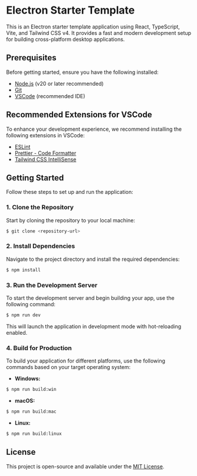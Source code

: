 # Electron Starter Template

This is an Electron starter template application using React, TypeScript, Vite, and Tailwind CSS v4. It provides a fast and modern development setup for building cross-platform desktop applications.

## Prerequisites

Before getting started, ensure you have the following installed:

- [Node.js](https://nodejs.org/) (v20 or later recommended)
- [Git](https://git-scm.com/)
- [VSCode](https://code.visualstudio.com/) (recommended IDE)

## Recommended Extensions for VSCode

To enhance your development experience, we recommend installing the following extensions in VSCode:

- [ESLint](https://marketplace.visualstudio.com/items?itemName=dbaeumer.vscode-eslint)
- [Prettier - Code Formatter](https://marketplace.visualstudio.com/items?itemName=esbenp.prettier-vscode)
- [Tailwind CSS IntelliSense](https://marketplace.visualstudio.com/items?itemName=bradlc.vscode-tailwindcss)

## Getting Started

Follow these steps to set up and run the application:

### 1. Clone the Repository

Start by cloning the repository to your local machine:

```bash
$ git clone <repository-url>
```

### 2. Install Dependencies

Navigate to the project directory and install the required dependencies:

```bash
$ npm install
```

### 3. Run the Development Server

To start the development server and begin building your app, use the following command:

```bash
$ npm run dev
```

This will launch the application in development mode with hot-reloading enabled.

### 4. Build for Production

To build your application for different platforms, use the following commands based on your target operating system:

- **Windows:**

```bash
$ npm run build:win
```

- **macOS:**

```bash
$ npm run build:mac
```

- **Linux:**

```bash
$ npm run build:linux
```

## License

This project is open-source and available under the [MIT License](<[LICENSE](https://opensource.org/license/mit)>).
